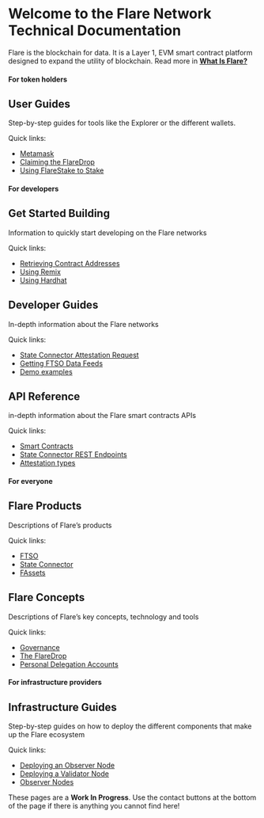 <!-- ---
hide:
  - toc
--- -->

# Welcome to the Flare Network Technical Documentation

Flare is the blockchain for data. It is a Layer 1, EVM smart contract platform designed to expand the utility of blockchain. Read more in [**What Is Flare?**](./tech/flare.md)

#### For token holders

<div class="flr-card has-background1" markdown>

## User Guides

Step-by-step guides for tools like the Explorer or the different wallets.

<div class="flr-card-links" markdown>

Quick links:

- [Metamask](./user/wallets/how-to-access-flare-network-with-metamask.md)
- [Claiming the FlareDrop](./tech/the-flaredrop.md)
- [Using FlareStake to Stake](./user/staking/staking-flarestake.md)
</div>   
</div>

#### For developers

<div class="flr-cards" markdown>

<div class="flr-card has-background2" markdown>

## Get Started Building

Information to quickly start developing on the Flare networks

<div class="flr-card-links is-vertical" markdown>

Quick links:

- [Retrieving Contract Addresses](./dev/getting-started/contract-addresses.md)
- [Using Remix](./dev/getting-started/setup/remix.md)
- [Using Hardhat](./dev/getting-started/setup/hardhat.md)
</div>   
</div>

<div class="flr-card has-background3" markdown>

## Developer Guides

In-depth information about the Flare networks

<div class="flr-card-links is-vertical" markdown>

Quick links:

- [State Connector Attestation Request](./dev/tutorials/sc/address-validity.md)
- [Getting FTSO Data Feeds](./dev/tutorials/ftso/getting-data-feeds.md)
- [Demo examples](https://github.com/flare-foundation/flare-demo-examples)
</div>   
</div>

<div class="flr-card has-background4 is-fullwidth" markdown>

## API Reference

in-depth information about the Flare smart contracts APIs

<div class="flr-card-links is-vertical" markdown>

Quick links:

- [Smart Contracts](./apis/smart-contracts/index.md)
- [State Connector REST Endpoints](./apis/REST/index.md)
- [Attestation types](./apis/attestation-types/index.md)
</div>   
</div>

</div>

#### For everyone

<div class="flr-cards" markdown>

<div class="flr-card has-background5" markdown>

## Flare Products

Descriptions of Flare’s products

<div class="flr-card-links is-vertical" markdown>

Quick links:

- [FTSO](./tech/ftso.md)
- [State Connector](./tech/state-connector.md)
- [FAssets](./tech/fassets/index.md)
</div>   
</div>

<div class="flr-card has-background6" markdown>

## Flare Concepts

Descriptions of Flare’s key concepts, technology and tools

<div class="flr-card-links is-vertical" markdown>

Quick links:

- [Governance](./user/governance/index.md)
- [The FlareDrop](./user/claiming-the-flaredrop.md)
- [Personal Delegation Accounts](./user/personal-delegation-account.md)
</div>   
</div>

</div>

#### For infrastructure providers

<div class="flr-card has-background7" markdown>

## Infrastructure Guides

Step-by-step guides on how to deploy the different components that make up the Flare ecosystem

<div class="flr-card-links" markdown>

Quick links:

- [Deploying an Observer Node](./infra/observation/deploying.md)
- [Deploying a Validator Node](./infra/validation/deploying.md)
- [Observer Nodes](./infra/observation/index.md)
</div>   
</div>

These pages are a **Work In Progress**.
Use the contact buttons at the bottom of the page if there is anything you cannot find here!

<style>
    /*Remove the "Last updated" text at the bottom*/
    .md-source-file {
        display: none;
    }
    .md-typeset .flr-cards {
        display: flex;
        flex-direction: column;
        gap: 1rem;
        flex-wrap: wrap;
    }
    .md-typeset .flr-cards .flr-card { 
        flex: 1;
    }
    .md-typeset .flr-card {
        background-color: var(--flr-dark);
        max-width: 900px;
    }
    .md-typeset .flr-card.is-fullwidth { 
        flex-basis: 100%;
    }
    /* Content/description */
    .md-typeset .flr-card > p {
        padding: 1rem;
        margin: 0;
        padding-top: 0;
    }
    /* Title */  
    .md-typeset .flr-card h2 {
        margin-top: 0;
        height: 100px;
        /* background-color: var(--flr-dark); */
        background-color: #000;
        background-size: cover;
        padding: 2rem 1rem;
        font-weight: 400;
        background-position: center right;
    }
    /* Content/description */
    .md-typeset .flr-card-links > p {
        margin: 0;
        padding: 0;
        text-transform: uppercase;
        font-size: 0.6rem;
        padding-left: 1rem;
        padding-bottom: 0.5rem;
    }
    .md-typeset .flr-card-links > ul {
        display: flex;
        flex-direction: column;
        margin:0;
        padding:0;
        list-style: none;
        border-top:  1px solid var(--flr-dark-border);
    }
    .md-typeset .flr-card-links.is-vertical > ul {
        flex-direction: column;
    }
    .md-typeset .flr-card-links > ul li {
        flex: 1;
        margin:0;
        display: flex;
        align-items: center;
    } 
    .md-typeset .flr-card-links > ul li:not(:last-child) {
        border-bottom: 1px solid var(--flr-dark-border);
    }
    .md-typeset .flr-card-links > ul a {
        text-decoration: none;
        display: block;
        flex: 1;
        position: relative;
        color: var(--md-accent-fg-color);
        font-weight: 500;
        padding: 0.5rem 1rem;
        padding-right: 0.75rem;
    }
    .md-typeset .flr-card-links > ul a:after {
        position: absolute;
        content: "";
        color: currentColor;
        border-top: 6px solid transparent;
        border-bottom: 6px solid transparent;
        border-left: 6px solid currentColor;
        right: 12px;
        top: calc(50% - 6px);
    }
    .flr-card.has-background1 h2 {
        background-image: url('assets/images/home/user-guide-card-bkg.png');
    }
    .flr-card.has-background2 h2 {
        background-image: url('assets/images/home/get-started-card-bkg.png');
    }
    .flr-card.has-background3 h2 {
        background-image: url('assets/images/home/developer-guides-card-bkg.png');
    }
    .flr-card.has-background4 h2 {
        background-image: url('assets/images/home/api-reference-card-bkg.png');
    }
    .flr-card.has-background5 h2 {
        background-image: url('assets/images/home/flare-products-card-bkg.png');
    }
    .flr-card.has-background6 h2 {
        background-image: url('assets/images/home/flare-concepts-card-bkg.png');
    }
    .flr-card.has-background7 h2 {
        background-image: url('assets/images/home/infrastructure-card-bkg.png');
    }
    .md-typeset h1 {
        margin-bottom: 1.5rem;    
    }
    .md-typeset h1 a {
        text-decoration: none;
        color: var(--flr-dark);
    }
    .md-typeset h4 {
        font-weight: 400;
        text-transform: uppercase;
        margin-bottom: 0.25rem;
        margin-top: 2rem;
    }
    
    /* Tablet+ */
    @media screen and (min-width:60em) { 
        .md-typeset .flr-card-links > ul {
            flex-direction: row;
        }
        .md-typeset .flr-cards {
            flex-direction: row;
            align-items: start;
        }
        .md-typeset .flr-card-links:not(.is-vertical) > ul li:not(:last-child) {
            border-right: 1px solid var(--flr-dark-border);
            border-bottom: none;
        }
    }
</style>

